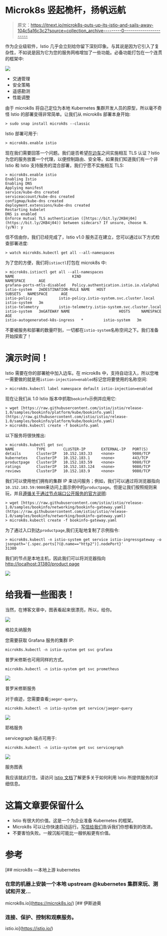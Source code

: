 # Microk8s 竖起桅杆，扬帆远航

> 原文：<https://itnext.io/microk8s-puts-up-its-istio-and-sails-away-104c5a16c3c2?source=collection_archive---------0----------------------->

作为企业级软件，Istio 几乎会立刻给你留下深刻印象。与其说是因为它引入了复杂性，不如说是因为它为您的服务网格增加了一些功能。必备功能打包在一个连贯的框架中:

![](img/1432acbf8ae74d3acf41cde9b9533bef.png)

*   交通管理
*   安全策略
*   遥感勘测
*   性能调整

由于 microk8s 将自己定位为本地 Kubernetes 集群开发人员的原型，所以毫不奇怪 Istio 的部署变得非常简单。让我们从 microk8s 部署本身开始:

```
> sudo snap install microk8s --classic
```

Istio 部署可用于:

```
> microk8s.enable istio
```

现在我们需要回答一个问题。我们是否希望[在边车](https://istio.io/docs/concepts/security/#mutual-tls-authentication)之间实施相互 TLS 认证？Istio 为您的服务放置一个代理，以便控制路由、安全等。如果我们知道我们有一个非 Istio 和 Istio 支持服务的混合部署，我们宁愿不实施相互 TLS:

```
> microk8s.enable istio
Enabling Istio
Enabling DNS
Applying manifest
service/kube-dns created
serviceaccount/kube-dns created
configmap/kube-dns created
deployment.extensions/kube-dns created
Restarting kubelet
DNS is enabled
Enforce mutual TLS authentication ([https://bit.ly/2KB4j04](https://bit.ly/2KB4j04)) between sidecars? If unsure, choose N. (y/N): y
```

信不信由你，我们已经完成了，Istio v1.0 服务正在建立，您可以通过以下方式检查部署进度:

```
> watch microk8s.kubectl get all --all-namespaces
```

为了您的方便，我们将`istioctl`打包在 microk8s 中:

```
> microk8s.istioctl get all --all-namespaces
NAME                          KIND                                      NAMESPACE      AGE
grafana-ports-mtls-disabled   Policy.authentication.istio.io.v1alpha1   istio-system   2mDESTINATION-RULE NAME   HOST                                             SUBSETS   NAMESPACE      AGE
istio-policy            istio-policy.istio-system.svc.cluster.local                istio-system   3m
istio-telemetry         istio-telemetry.istio-system.svc.cluster.local             istio-system   3mGATEWAY NAME                      HOSTS     NAMESPACE      AGE
istio-autogenerated-k8s-ingress   *         istio-system   3m
```

不要被服务和部署的数量吓到，一切都在`istio-system`名称空间之下。我们准备开始探索了！

# 演示时间！

Istio 需要在你的部署舱中加入边车。在 microk8s 中，支持自动注入，所以您唯一需要做的就是用`istion-injection=enabled`标记您将要使用的名称空间:

```
> microk8s.kubectl label namespace default istio-injection=enabled
```

现在让我们从 1.0 Istio 版本中抓取`bookinfo`示例并应用它:

```
> wget [https://raw.githubusercontent.com/istio/istio/release-1.0/samples/bookinfo/platform/kube/bookinfo.yaml](https://raw.githubusercontent.com/istio/istio/release-1.0/samples/bookinfo/platform/kube/bookinfo.yaml)
> microk8s.kubectl create -f bookinfo.yaml
```

以下服务将很快推出:

```
> microk8s.kubectl get svc
NAME          TYPE        CLUSTER-IP       EXTERNAL-IP   PORT(S)    details       ClusterIP   10.152.183.33    <none>        9080/TCP   kubernetes    ClusterIP   10.152.183.1     <none>        443/TCP    productpage   ClusterIP   10.152.183.59    <none>        9080/TCP   ratings       ClusterIP   10.152.183.124   <none>        9080/TCP   reviews       ClusterIP   10.152.183.9     <none>        9080/TCP
```

我们可以使用他们拥有的集群 IP 来访问服务；例如，我们可以通过将浏览器指向`10.152.183.59:9080`来访问上面示例中的`productpage`。但是让我们按照规则来玩，并且[遵循关于通过节点端口公开服务的官方说明](https://istio.io/docs/examples/bookinfo/#determining-the-ingress-ip-and-port):

```
> wget [https://raw.githubusercontent.com/istio/istio/release-1.0/samples/bookinfo/networking/bookinfo-gateway.yaml](https://raw.githubusercontent.com/istio/istio/release-1.0/samples/bookinfo/networking/bookinfo-gateway.yaml)
> microk8s.kubectl create -f bookinfo-gateway.yaml
```

为了通过入口到达`productpage`,我们无耻地复制了示例指令:

```
> microk8s.kubectl -n istio-system get service istio-ingressgateway -o jsonpath='{.spec.ports[?(@.name=="http2")].nodePort}'
31380
```

我们的节点是本地主机，因此我们可以将浏览器指向[http://localhost:31380/product page](http://localhost:31380/productpage)

![](img/6bf4a05db713cad9f36881952697f771.png)

# 给我看一些图表！

当然，在博客文章中，图表看起来很漂亮，所以，给你。

![](img/1bda4827e4db5f4aa0fb69857bb44bd6.png)

格拉夫纳服务

您需要获取 Grafana 服务的集群 IP:

```
microk8s.kubectl -n istio-system get svc grafana
```

普罗米修斯也可用同样的方式。

```
microk8s.kubectl -n istio-system get svc prometheus
```

![](img/a5959e47c5267d1c6040361a6c450f8a.png)

普罗米修斯服务

对于痕迹，您需要查看`jaeger-query`。

```
microk8s.kubectl -n istio-system get service/jaeger-query
```

![](img/d339e351f2d4294fb208f7a7c7d0f142.png)

耶格服务

servicegraph 端点可用于:

```
microk8s.kubectl -n istio-system get svc servicegraph
```

![](img/c92bf06bb70801494910eb73d8f016cc.png)

服务图表

我应该就此打住。请访问 [Istio 文档](https://istio.io/docs/)了解更多关于如何利用 Istio 所提供服务的详细信息。

# 这篇文章要保留什么

*   Istio 有很大的价值。这是一个为企业准备 Kubernetes 的框架。
*   Microk8s 可以让你快速启动运行。[写信给我们](https://github.com/ubuntu/microk8s/issues)告诉我们你想看到的改进。
*   不要害怕失败。一艘沉船可能比一艘帆船更有价值。

# 参考

 [## microk8s —本地上游 kubernetes

### 在您的机器上安装一个本地 upstream @kubernetes 集群来玩、测试和开发…

microk8s.io](https://microk8s.io/) [](https://istio.io/) [## 伊斯迪奥

### 连接、保护、控制和观察服务。

istio.io](https://istio.io/)